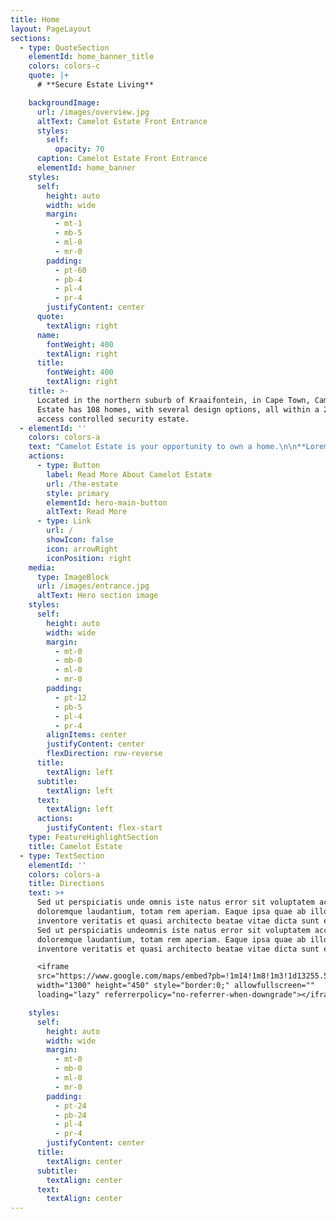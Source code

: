 ```yaml
---
title: Home
layout: PageLayout
sections:
  - type: QuoteSection
    elementId: home_banner_title
    colors: colors-c
    quote: |+
      # **Secure Estate Living**

    backgroundImage:
      url: /images/overview.jpg
      altText: Camelot Estate Front Entrance
      styles:
        self:
          opacity: 70
      caption: Camelot Estate Front Entrance
      elementId: home_banner
    styles:
      self:
        height: auto
        width: wide
        margin:
          - mt-1
          - mb-5
          - ml-0
          - mr-0
        padding:
          - pt-60
          - pb-4
          - pl-4
          - pr-4
        justifyContent: center
      quote:
        textAlign: right
      name:
        fontWeight: 400
        textAlign: right
      title:
        fontWeight: 400
        textAlign: right
    title: >-
      Located in the northern suburb of Kraaifontein, in Cape Town, Camelot
      Estate has 108 homes, with several design options, all within a 24 hour
      access controlled security estate.
  - elementId: ''
    colors: colors-a
    text: "Camelot Estate is your opportunity to own a home.\n\n**Lorem Ipsum**\_is simply dummy text of the printing and typesetting industry. Lorem Ipsum has been the industry's standard dummy text ever since the 1500s, when an unknown printer took a galley of type and scrambled it to make a type specimen book. It has survived not only five centuries, but also the leap into electronic typesetting, remaining essentially unchanged.\n"
    actions:
      - type: Button
        label: Read More About Camelot Estate
        url: /the-estate
        style: primary
        elementId: hero-main-button
        altText: Read More
      - type: Link
        url: /
        showIcon: false
        icon: arrowRight
        iconPosition: right
    media:
      type: ImageBlock
      url: /images/entrance.jpg
      altText: Hero section image
    styles:
      self:
        height: auto
        width: wide
        margin:
          - mt-0
          - mb-0
          - ml-0
          - mr-0
        padding:
          - pt-12
          - pb-5
          - pl-4
          - pr-4
        alignItems: center
        justifyContent: center
        flexDirection: row-reverse
      title:
        textAlign: left
      subtitle:
        textAlign: left
      text:
        textAlign: left
      actions:
        justifyContent: flex-start
    type: FeatureHighlightSection
    title: Camelot Estate
  - type: TextSection
    elementId: ''
    colors: colors-a
    title: Directions
    text: >+
      Sed ut perspiciatis unde omnis iste natus error sit voluptatem accusantium
      doloremque laudantium, totam rem aperiam. Eaque ipsa quae ab illo
      inventore veritatis et quasi architecto beatae vitae dicta sunt explicabo.
      Sed ut perspiciatis undeomnis iste natus error sit voluptatem accusantium
      doloremque laudantium, totam rem aperiam. Eaque ipsa quae ab illo
      inventore veritatis et quasi architecto beatae vitae dicta sunt explicabo.

      <iframe
      src="https://www.google.com/maps/embed?pb=!1m14!1m8!1m3!1d13255.585455778026!2d18.7166061!3d-33.8407832!3m2!1i1024!2i768!4f13.1!3m3!1m2!1s0x0%3A0xa0c66de00e4d978c!2sCamelot%20Estate.!5e0!3m2!1sen!2sza!4v1665067171801!5m2!1sen!2sza"
      width="1300" height="450" style="border:0;" allowfullscreen=""
      loading="lazy" referrerpolicy="no-referrer-when-downgrade"></iframe>

    styles:
      self:
        height: auto
        width: wide
        margin:
          - mt-0
          - mb-0
          - ml-0
          - mr-0
        padding:
          - pt-24
          - pb-24
          - pl-4
          - pr-4
        justifyContent: center
      title:
        textAlign: center
      subtitle:
        textAlign: center
      text:
        textAlign: center
---
```

